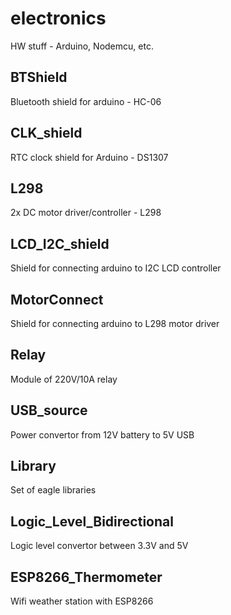 # electronics
HW stuff - Arduino, Nodemcu, etc.

## BTShield
Bluetooth shield for arduino - HC-06

## CLK_shield
RTC clock shield for Arduino - DS1307

## L298
2x DC motor driver/controller - L298

## LCD_I2C_shield
Shield for connecting arduino to I2C LCD controller  

## MotorConnect
Shield for connecting arduino to L298 motor driver

## Relay
Module of 220V/10A relay

## USB_source
Power convertor from 12V battery to 5V USB

## Library
Set of eagle libraries

## Logic_Level_Bidirectional
Logic level convertor between 3.3V and 5V

## ESP8266_Thermometer
Wifi weather station with ESP8266